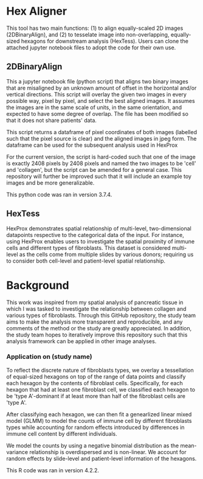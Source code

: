 # Hex Aligner
This tool has two main functions: (1) to align equally-scaled 2D images (2DBinaryAlign), and (2) to tesselate image into non-overlapping, equally-sized hexagons for downstream analysis (HexTess). Users can clone the attached jupyter notebook files to adopt the code for their own use.

## 2DBinaryAlign
This a jupyter notebook file (python script) that aligns two binary images that are misaligned by an unknown amount of offset in the horizontal and/or vertical directions. This script will overlay the given two images in every possible way, pixel by pixel, and select the best aligned images. It assumes the images are in the same scale of units, in the same orientation, and expected to have some degree of overlap. The file has been modified so that it does not share patients' data. 

This script returns a dataframe of pixel coordinates of both images (labelled such that the pixel source is clear) and the aligned images in jpeg form. The dataframe can be used for the subsequent analysis used in HexProx

For the current version, the script is hard-coded such that one of the image is exactly 2408 pixels by 2408 pixels and named the two images to be 'cell' and 'collagen', but the script can be amended for a general case. This repository will further be improved such that it will include an example toy images and be more generalizable.

This python code was ran in version 3.7.4.

## HexTess
HexProx demonstrates spatial relationship of multi-level, two-dimensional datapoints respective to the categorical data of the input. For instance, using HexProx enables users to investigate the spatial proximity of immune cells and different types of fibroblasts. This dataset is considered multi-level as the cells come from multiple slides by various donors; requiring us to consider both cell-level and patient-level spatial relationship.
# Background
This work was inspired from my spatial analysis of pancreatic tissue in which I was tasked to investigate the relationship between collagen and various types of fibroblasts. Through this GitHub repository, the study team aims to make the analysis more transparent and reproducible, and any comments of the method or the study are greatly appreciated. In addition, the study team hopes to iteratively improve this repository such that this analysis framework can be applied in other image analyses.




### Application on (study name)
To reflect the discrete nature of fibroblasts types, we overlay a tessellation of equal-sized hexagons on top of the range of data points and classify each hexagon by the contents of fibroblast cells. Specifically, for each hexagon that had at least one fibroblast cell, we classified each hexagon to be 'type A'-dominant if at least more than half of the fibroblast cells are 'type A'. 

After classifying each hexagon, we can then fit a genearlized linear mixed model (GLMM) to model the counts of immune cell by different fibroblasts types while accounting for random effects introduced by differences in immune cell content by different individuals.

We model the counts by using a negative binomial distribution as the mean-variance relationship is overdispersed and is non-linear. We account for random effects by slide-level and patient-level information of the hexagons.

This R code was ran in version 4.2.2.
